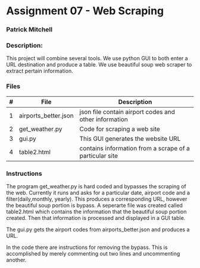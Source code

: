 
# Assignment 07 - Web Scraping
### Patrick Mitchell
### Description:

This project will combine several tools. We use python GUI to both enter a URL destination and produce a table. We use beautiful soup web scraper to extract pertain information. 
### Files

|   #   | File            | Description                                        |
| :---: | --------------- | -------------------------------------------------- |
|   1   | airports_better.json  | json file contain airport codes and other information     |
|   2   | get_weather.py   | Code for scraping a web site      |
|   3  | gui.py | This GUI generates the website URL |
|  4 | table2.html | contains information from a scrape of a particular site |

### Instructions
The program get_weather.py is hard coded and bypasses the scraping of the web. Currently it runs and asks for a particular date, airport code and a filter(daily,monthly, yearly). This produces a corresponding URL, however the beautiful soup portion is bypass. A seperarte file was created called table2.html which contains the information that the beautiful soup portion created. Then that information is processed and displayed in a GUI table. 

The gui.py gets the airport codes from airports_better.json and produces a URL. 

In the code there are instructions for removing the bypass. This is accomplished by merely commenting out two lines and uncommenting another. 

